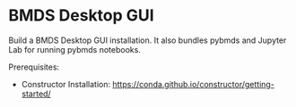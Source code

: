 # BMDS Desktop GUI

Build a BMDS Desktop GUI installation. It also bundles pybmds and Jupyter Lab for running pybmds notebooks.

Prerequisites:

* Constructor Installation: https://conda.github.io/constructor/getting-started/

